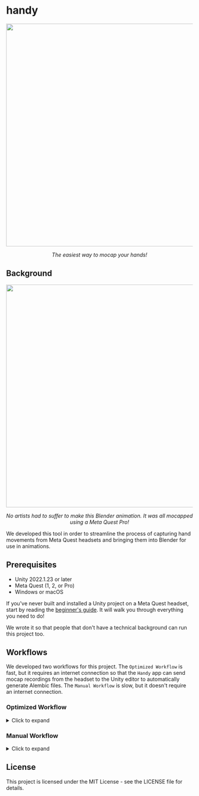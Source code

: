 # handy

<p align="center">
 <img src="https://github.com/Shopify/handy/blob/main/readme_images/logo.PNG" width="600"/>
 <p align="center">
  <em>The easiest way to mocap your hands!</em>
 </p>
</p>

## Background

<p align="center">
 <img src="https://github.com/Shopify/handy/blob/main/readme_images/animated_hands.gif" width="600"/>
 <p align="center">
  <em>No artists had to suffer to make this Blender animation. It was all mocapped using a Meta Quest Pro!</em>
 </p>
</p>

We developed this tool in order to streamline the process of capturing hand movements from Meta Quest headsets and bringing them into Blender for use in animations.

## Prerequisites

* Unity 2022.1.23 or later
* Meta Quest (1, 2, or Pro)
* Windows or macOS

If you've never built and installed a Unity project on a Meta Quest headset, start by reading the [beginner's guide](https://github.com/Shopify/handy/blob/main/BEGINNERS_GUIDE.md). It will walk you through everything you need to do!

We wrote it so that people that don't have a technical background can run this project too.

## Workflows

We developed two workflows for this project. The `Optimized Workflow` is fast, but it requires an internet connection so that the `Handy` app can send mocap recordings from the headset to the Unity editor to automatically generate Alembic files. The `Manual Workflow` is slow, but it doesn't require an internet connection. 

### Optimized Workflow

<details>
  <summary>Click to expand</summary>

1. First, build the `ClientScene` and install it to the headset. You can find it here:

<p align="center">
 <img src="https://github.com/Shopify/handy/blob/main/readme_images/client_scene.png" width="600"/>
</p>

2. Now, switch over to the `ServerScene` - double-click it to open it, then hit play in the editor. You can find the scene here:

<p align="center">
 <img src="https://github.com/Shopify/handy/blob/main/readme_images/server_scene.png" width="600"/>
</p>

Play in the editor looks like this:

<p align="center">
 <img src="https://github.com/Shopify/handy/blob/main/readme_images/editor_play_button.png" width="600"/>
</p>

3. Run the `Handy` app on the headset.

4. Start and stop recording by pinching your left thumb and index finger together and holding the pinch until the red recording indicator appears or disappears at your left wrist.

<p align="center">
 <img src="https://github.com/Shopify/handy/blob/main/readme_images/begin_and_end_recording.gif" width="600"/>
 <p align="center">
  <em>The red sphere at the left wrist indicates whether you are recording or not.</em>
 </p>
</p>

5. Every time you stop recording, the client (the `Handy` app) will send a `.jsonlines` file to the server (the Unity editor). The server will then immediately start playing back the recording (you will see your hands moving in Unity's viewport). Once it finishes playing the recording (you will see your hands freeze in Unity's viewport), it will output a finished `.abc` filename in Unity's console.

<p align="center">
 <img src="https://github.com/Shopify/handy/blob/main/readme_images/final_abc.png" width="600"/>
</p>

The `.abc` files will be placed in a folder called `data_output` which is located at the root of your clone of this repository.

6. If you start and stop recording multiple times in a row, a queue will form in the server, so you will have to wait for it to process all your recordings.

7. Load your exported `.abc` files in Blender. You will see two hands and a cube that acts as a placeholder for the headset, which we also record!

<p align="center">
 <img src="https://github.com/Shopify/handy/blob/main/readme_images/hands_and_head.PNG" width="600"/>
</p>
</details>

### Manual Workflow

<details>
  <summary>Click to expand</summary>

1. First, build the `CaptureScene` and install it to the headset. You can find it here:

<p align="center">
 <img src="https://github.com/Shopify/handy/blob/main/readme_images/capture_scene.PNG" width="600"/>
</p>

2. Run the `Handy` app on the headset.
3. Start and stop recording by pinching your left thumb and index finger together and holding the pinch until the red recording indicator appears or disappears at your left wrist.

<p align="center">
 <img src="https://github.com/Shopify/handy/blob/main/readme_images/begin_and_end_recording.gif" width="600"/>
 <p align="center">
  <em>The red sphere at the left wrist indicates whether you are recording or not.</em>
 </p>
</p>

4. Connect the headset to your computer and download the `.jsonlines` files that were recorded. You can find them here:

<p align="center">
 <img src="https://github.com/Shopify/handy/blob/main/readme_images/jsonlines_folder.PNG" width="600"/>
</p>

5. Open the `PlaybackScene` in the Unity editor. You can find it here:

<p align="center">
 <img src="https://github.com/Shopify/handy/blob/main/readme_images/playback_scene.PNG" width="600"/>
</p>

6. Click on the `PlaybackManager` object in the scene hierarchy. In the `PlaybackManager` component of that object, input the path of the `.jsonlines` file that you want to export as an Alembic file. In the `AlembicExporter` component of the same object, specify the location where you want the Alembic file to be generated and its name.

<p align="center">
 <img src="https://github.com/Shopify/handy/blob/main/readme_images/playback_steps.PNG" width="600"/>
</p>

7. Hit play in the editor and wait for the animation to complete.
8. Load your exported `.abc` file in Blender. You will see two hands and a cube that acts as a placeholder for the headset, which we also record!

<p align="center">
 <img src="https://github.com/Shopify/handy/blob/main/readme_images/hands_and_head.PNG" width="600"/>
</p>
</details>

## License

This project is licensed under the MIT License - see the LICENSE file for details.